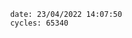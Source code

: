 

                date: 23/04/2022 14:07:50
                cycles: 65340

                         